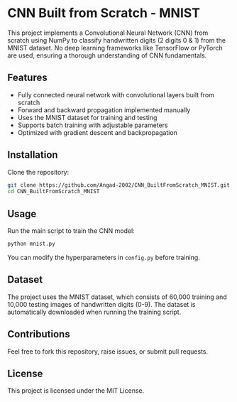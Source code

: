 # CNN Built from Scratch - MNIST

This project implements a Convolutional Neural Network (CNN) from scratch using NumPy to classify handwritten digits (2 digits 0 & 1) from the MNIST dataset. No deep learning frameworks like TensorFlow or PyTorch are used, ensuring a thorough understanding of CNN fundamentals.

## Features
- Fully connected neural network with convolutional layers built from scratch
- Forward and backward propagation implemented manually
- Uses the MNIST dataset for training and testing
- Supports batch training with adjustable parameters
- Optimized with gradient descent and backpropagation

## Installation
Clone the repository:
```bash
git clone https://github.com/Angad-2002/CNN_BuiltFromScratch_MNIST.git
cd CNN_BuiltFromScratch_MNIST
```

## Usage
Run the main script to train the CNN model:
```bash
python mnist.py
```

You can modify the hyperparameters in `config.py` before training.

## Dataset
The project uses the MNIST dataset, which consists of 60,000 training and 10,000 testing images of handwritten digits (0-9). The dataset is automatically downloaded when running the training script.

## Contributions
Feel free to fork this repository, raise issues, or submit pull requests.

## License
This project is licensed under the MIT License.

